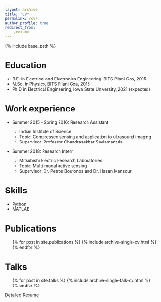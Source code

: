 ```yaml
---
layout: archive
title: "CV"
permalink: /cv/
author_profile: true
redirect_from:
  - /resume
---
```


{% include base_path %}

Education
======
* B.E. in Electrical and Electronics Engineering, BITS Pilani Goa, 2015
* M.Sc. in Physics, BITS Pilani Goa, 2015
* Ph.D in Electrical Engineering, Iowa State University, 2021 (expected)

Work experience
======
* Summer 2015 - Spring 2016: Research Assistant
  * Indian Institute of Science
  * Topic: Compressed sensing and application to ultrasound imaging
  * Supervisor: Professor Chandrasekhar Seelamantula

* Summer 2018: Research Intern
  * Mitsubishi Electric Research Laboratories
  * Topic: Multi-modal active sensing
  * Supervisor: Dr. Petros Boufonos and Dr. Hasan Mansour
  
Skills
======
* Python
* MATLAB

Publications
======
  <ul>{% for post in site.publications %}
    {% include archive-single-cv.html %}
  {% endfor %}</ul>
  
Talks
======
  <ul>{% for post in site.talks %}
    {% include archive-single-talk-cv.html %}
  {% endfor %}</ul>

[Detailed Resume](http://gaurijagatap.github.io/files/resume.pdf)

